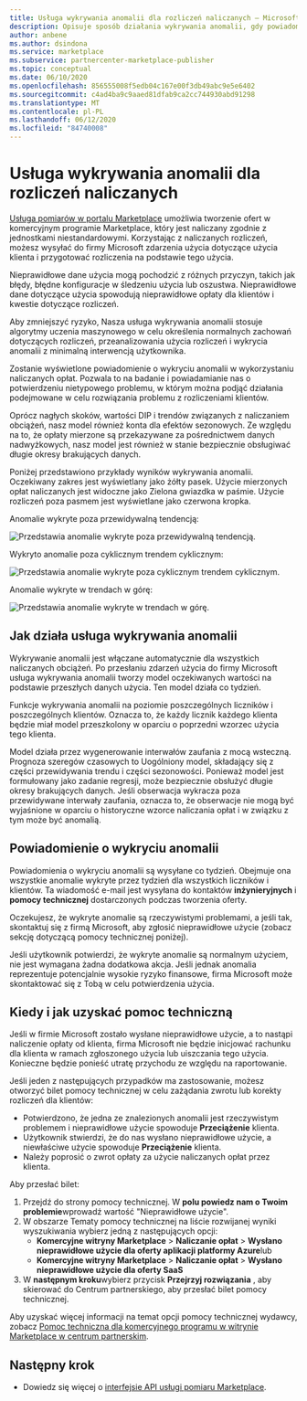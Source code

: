 ```yaml
---
title: Usługa wykrywania anomalii dla rozliczeń naliczanych — Microsoft Azure Marketplace
description: Opisuje sposób działania wykrywania anomalii, gdy powiadomienia są wysyłane i co należy zrobić z nimi, i opcje pomocy technicznej.
author: anbene
ms.author: dsindona
ms.service: marketplace
ms.subservice: partnercenter-marketplace-publisher
ms.topic: conceptual
ms.date: 06/10/2020
ms.openlocfilehash: 856555008f5edb04c167e00f3db49abc9e5e6402
ms.sourcegitcommit: c4ad4ba9c9aaed81dfab9ca2cc744930abd91298
ms.translationtype: MT
ms.contentlocale: pl-PL
ms.lasthandoff: 06/12/2020
ms.locfileid: "84740008"
---
```

# <a name="anomaly-detection-service-for-metered-billing"></a>Usługa wykrywania anomalii dla rozliczeń naliczanych

[Usługa pomiarów w portalu Marketplace](https://docs.microsoft.com/azure/marketplace/partner-center-portal/marketplace-metering-service-apis-faq) umożliwia tworzenie ofert w komercyjnym programie Marketplace, który jest naliczany zgodnie z jednostkami niestandardowymi. Korzystając z naliczanych rozliczeń, możesz wysyłać do firmy Microsoft zdarzenia użycia dotyczące użycia klienta i przygotować rozliczenia na podstawie tego użycia.

Nieprawidłowe dane użycia mogą pochodzić z różnych przyczyn, takich jak błędy, błędne konfiguracje w śledzeniu użycia lub oszustwa. Nieprawidłowe dane dotyczące użycia spowodują nieprawidłowe opłaty dla klientów i kwestie dotyczące rozliczeń.

Aby zmniejszyć ryzyko, Nasza usługa wykrywania anomalii stosuje algorytmy uczenia maszynowego w celu określenia normalnych zachowań dotyczących rozliczeń, przeanalizowania użycia rozliczeń i wykrycia anomalii z minimalną interwencją użytkownika.

Zostanie wyświetlone powiadomienie o wykryciu anomalii w wykorzystaniu naliczanych opłat. Pozwala to na badanie i powiadamianie nas o potwierdzeniu nietypowego problemu, w którym można podjąć działania podejmowane w celu rozwiązania problemu z rozliczeniami klientów.

Oprócz nagłych skoków, wartości DIP i trendów związanych z naliczaniem obciążeń, nasz model również konta dla efektów sezonowych. Ze względu na to, że opłaty mierzone są przekazywane za pośrednictwem danych nadwyżkowych, nasz model jest również w stanie bezpiecznie obsługiwać długie okresy brakujących danych.

Poniżej przedstawiono przykłady wyników wykrywania anomalii. Oczekiwany zakres jest wyświetlany jako żółty pasek. Użycie mierzonych opłat naliczanych jest widoczne jako Zielona gwiazdka w paśmie. Użycie rozliczeń poza pasmem jest wyświetlane jako czerwona kropka.  

Anomalie wykryte poza przewidywalną tendencją:

![Przedstawia anomalie wykryte poza przewidywalną tendencją.](media/anomaly-1.png)

Wykryto anomalie poza cyklicznym trendem cyklicznym:

![Przedstawia anomalie wykryte poza cyklicznym trendem cyklicznym.](media/anomaly-2.png)

Anomalie wykryte w trendach w górę:

![Przedstawia anomalie wykryte w trendach w górę.](media/anomaly-3.png)

## <a name="how-anomaly-detection-service-works"></a>Jak działa usługa wykrywania anomalii

Wykrywanie anomalii jest włączane automatycznie dla wszystkich naliczanych obciążeń. Po przesłaniu zdarzeń użycia do firmy Microsoft usługa wykrywania anomalii tworzy model oczekiwanych wartości na podstawie przeszłych danych użycia. Ten model działa co tydzień.

Funkcje wykrywania anomalii na poziomie poszczególnych liczników i poszczególnych klientów. Oznacza to, że każdy licznik każdego klienta będzie miał model przeszkolony w oparciu o poprzedni wzorzec użycia tego klienta.

Model działa przez wygenerowanie interwałów zaufania z mocą wsteczną. Prognoza szeregów czasowych to Uogólniony model, składający się z części przewidywania trendu i części sezonowości. Ponieważ model jest formułowany jako zadanie regresji, może bezpiecznie obsłużyć długie okresy brakujących danych. Jeśli obserwacja wykracza poza przewidywane interwały zaufania, oznacza to, że obserwacje nie mogą być wyjaśnione w oparciu o historyczne wzorce naliczania opłat i w związku z tym może być anomalią.

## <a name="anomaly-detection-notification"></a>Powiadomienie o wykryciu anomalii

Powiadomienia o wykryciu anomalii są wysyłane co tydzień. Obejmuje ona wszystkie anomalie wykryte przez tydzień dla wszystkich liczników i klientów. Ta wiadomość e-mail jest wysyłana do kontaktów **inżynieryjnych** i **pomocy technicznej** dostarczonych podczas tworzenia oferty.

Oczekujesz, że wykryte anomalie są rzeczywistymi problemami, a jeśli tak, skontaktuj się z firmą Microsoft, aby zgłosić nieprawidłowe użycie (zobacz sekcję dotyczącą pomocy technicznej poniżej).

Jeśli użytkownik potwierdzi, że wykryte anomalie są normalnym użyciem, nie jest wymagana żadna dodatkowa akcja. Jeśli jednak anomalia reprezentuje potencjalnie wysokie ryzyko finansowe, firma Microsoft może skontaktować się z Tobą w celu potwierdzenia użycia.  

## <a name="when-and-how-to-get-support"></a>Kiedy i jak uzyskać pomoc techniczną

Jeśli w firmie Microsoft zostało wysłane nieprawidłowe użycie, a to nastąpi naliczenie opłaty od klienta, firma Microsoft nie będzie inicjować rachunku dla klienta w ramach zgłoszonego użycia lub uiszczania tego użycia. Konieczne będzie ponieść utratę przychodu ze względu na raportowanie.

Jeśli jeden z następujących przypadków ma zastosowanie, możesz otworzyć bilet pomocy technicznej w celu zażądania zwrotu lub korekty rozliczeń dla klientów:

- Potwierdzono, że jedna ze znalezionych anomalii jest rzeczywistym problemem i nieprawidłowe użycie spowoduje **Przeciążenie** klienta.
- Użytkownik stwierdzi, że do nas wysłano nieprawidłowe użycie, a niewłaściwe użycie spowoduje **Przeciążenie** klienta.
- Należy poprosić o zwrot opłaty za użycie naliczanych opłat przez klienta.

Aby przesłać bilet:

1. Przejdź do strony pomocy technicznej. W **polu powiedz nam o Twoim problemie**wprowadź wartość "Nieprawidłowe użycie".
2. W obszarze Tematy pomocy technicznej na liście rozwijanej wyniki wyszukiwania wybierz jedną z następujących opcji:
    - **Komercyjne witryny Marketplace**  >  **Naliczanie opłat**  >  **Wysłano nieprawidłowe użycie dla oferty aplikacji platformy Azure**lub
    - **Komercyjne witryny Marketplace**  >  **Naliczanie opłat**  >  **Wysłano nieprawidłowe użycie dla oferty SaaS**
3. W **następnym kroku**wybierz przycisk **Przejrzyj rozwiązania** , aby skierować do Centrum partnerskiego, aby przesłać bilet pomocy technicznej.

Aby uzyskać więcej informacji na temat opcji pomocy technicznej wydawcy, zobacz [Pomoc techniczna dla komercyjnego programu w witrynie Marketplace w centrum partnerskim](https://docs.microsoft.com/azure/marketplace/partner-center-portal/support).

## <a name="next-step"></a>Następny krok

- Dowiedz się więcej o [interfejsie API usługi pomiaru Marketplace](https://docs.microsoft.com/azure/marketplace/partner-center-portal/marketplace-metering-service-apis).
